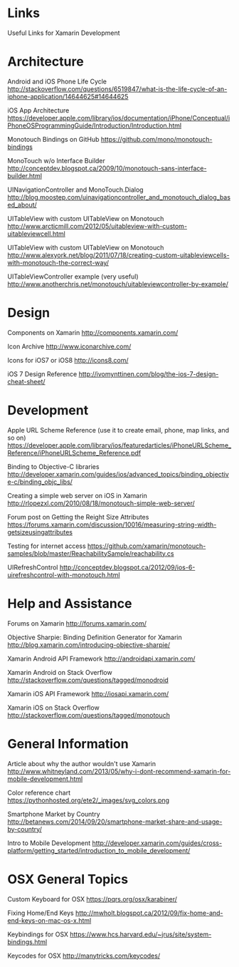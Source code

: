 Links
=====

Useful Links for Xamarin Development

Architecture
============
Android and iOS Phone Life Cycle
http://stackoverflow.com/questions/6519847/what-is-the-life-cycle-of-an-iphone-application/14644625#14644625

iOS App Architecture
https://developer.apple.com/library/ios/documentation/iPhone/Conceptual/iPhoneOSProgrammingGuide/Introduction/Introduction.html

Monotouch Bindings on GitHub
https://github.com/mono/monotouch-bindings

MonoTouch w/o Interface Builder
http://conceptdev.blogspot.ca/2009/10/monotouch-sans-interface-builder.html

UINavigationController and MonoTouch.Dialog
http://blog.moostep.com/uinavigationcontroller_and_monotouch_dialog_based_about/

UITableView with custom UITableView on Monotouch
http://www.arcticmill.com/2012/05/uitableview-with-custom-uitableviewcell.html

UITableView with custom UITableView on Monotouch
http://www.alexyork.net/blog/2011/07/18/creating-custom-uitableviewcells-with-monotouch-the-correct-way/

UITableViewController example (very useful)
http://www.anotherchris.net/monotouch/uitableviewcontroller-by-example/

Design
======
Components on Xamarin
http://components.xamarin.com/

Icon Archive
http://www.iconarchive.com/

Icons for iOS7 or iOS8
http://icons8.com/

iOS 7 Design Reference
http://ivomynttinen.com/blog/the-ios-7-design-cheat-sheet/

Development
===========
Apple URL Scheme Reference (use it to create email, phone, map links, and so on)
https://developer.apple.com/library/ios/featuredarticles/iPhoneURLScheme_Reference/iPhoneURLScheme_Reference.pdf

Binding to Objective-C libraries
http://developer.xamarin.com/guides/ios/advanced_topics/binding_objective-c/binding_objc_libs/

Creating a simple web server on iOS in Xamarin
http://rlopezxl.com/2010/08/18/monotouch-simple-web-server/

Forum post on Getting the Reight Size Attributes
https://forums.xamarin.com/discussion/10016/measuring-string-width-getsizeusingattributes

Testing for internet access
https://github.com/xamarin/monotouch-samples/blob/master/ReachabilitySample/reachability.cs

UIRefreshControl
http://conceptdev.blogspot.ca/2012/09/ios-6-uirefreshcontrol-with-monotouch.html

Help and Assistance
===================
Forums on Xamarin
http://forums.xamarin.com/

Objective Sharpie: Binding Definition Generator for Xamarin
http://blog.xamarin.com/introducing-objective-sharpie/

Xamarin Android API Framework
http://androidapi.xamarin.com/

Xamarin Android on Stack Overflow
http://stackoverflow.com/questions/tagged/monodroid

Xamarin iOS API Framework
http://iosapi.xamarin.com/

Xamarin iOS on Stack Overflow
http://stackoverflow.com/questions/tagged/monotouch

General Information
===================
Article about why the author wouldn't use Xamarin
http://www.whitneyland.com/2013/05/why-i-dont-recommend-xamarin-for-mobile-development.html

Color reference chart
https://pythonhosted.org/ete2/_images/svg_colors.png

Smartphone Market by Country
http://betanews.com/2014/09/20/smartphone-market-share-and-usage-by-country/

Intro to Mobile Development
http://developer.xamarin.com/guides/cross-platform/getting_started/introduction_to_mobile_development/

OSX General Topics
==================
Custom Keyboard for OSX
https://pqrs.org/osx/karabiner/

Fixing Home/End Keys
http://mwholt.blogspot.ca/2012/09/fix-home-and-end-keys-on-mac-os-x.html

Keybindings for OSX
https://www.hcs.harvard.edu/~jrus/site/system-bindings.html

Keycodes for OSX
http://manytricks.com/keycodes/




